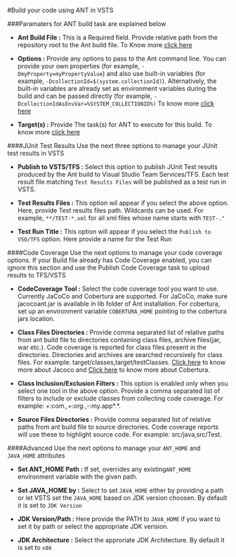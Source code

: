 #Build your code using ANT in VSTS

###Paramaters for ANT build task are explained below

- **Ant Build File :** This is a Required field. Provide relative path from the repository root to the Ant build file. To Know more [click here](http://ant.apache.org/manual/using.html#buildfile)

- **Options :** Provide any options to pass to the Ant command line. You can provide your own properties (for example, `-DmyProperty=myPropertyValue`) and also use built-in variables (for example, `-DcollectionId=$(system.collectionId)`). Alternatively, the built-in variables are already set as environment variables during the build and can be passed directly (for example, `-DcollectionIdAsEnvVar=%SYSTEM_COLLECTIONID%)` To know more [click here](http://ant.apache.org/manual/running.html#options)

- **Target(s) :** Provide The task(s) for ANT to execute for this build. To know more [click here](http://ant.apache.org/manual/targets.html#targets)

####JUnit Test Results
Use the next three options to manage your JUnit test results in VSTS

- **Publish to VSTS/TFS :** Select this option to publish JUnit Test results produced by the Ant build to Visual Studio Team Services/TFS. Each test result file matching `Test Results Files` will be published as a test run in VSTS.

- **Test Results Files :** This option wil appear if you select the above option. Here, provide Test results files path. Wildcards can be used. For example, `**/TEST-*.xml` for all xml files whose name starts with `TEST-."`

- **Test Run Title :** This option will appear if you select the `Publish to VSO/TFS` option. Here provide a name for the Test Run

####Code Coverage
Use the next options to manage your code coverage options. If your Build file already has Code Coverage enabled, you can ignore this section and use the Publish Code Coverage task to upload results to TFS/VSTS

- **CodeCoverage Tool :** Select the code coverage tool you want to use. Currently JaCoCo and Cobertura are supported. For JaCoCo, make sure jacocoant.jar is available in lib folder of Ant installation. For cobertura, set up an environment variable `COBERTURA_HOME` pointing to the cobertura jars location.

- **Class Files Directories :** Provide comma separated list of relative paths from ant build file to directories containing class files, archive files(jar, war etc.). Code coverage is reported for class files present in the directories. Directories and archives are searched recursively for class files. For example: target/classes,target/testClasses.  [Click here](http://www.eclemma.org/jacoco/trunk/doc/ant.html) to know more about Jacoco and [Click here](https://github.com/cobertura/cobertura/wiki/Ant-Task-Reference) to know more about Cobertura.

- **Class Inclusion/Exclusion Filters :** This option is enabled only when you select one tool in the above option. Provide a 
comma separated list of filters to include or exclude classes from collecting code coverage. For example: +:com.*,+:org.*,-:my.app*.*.

- **Source Files Directories :** Provide comma separated list of relative paths from ant build file to source directories. Code coverage reports will use these to highlight source code. For example: src/java,src/Test.

####Advanced
Use the next options to manage your `ANT_HOME` and `JAVA_HOME` attributes

- **Set ANT_HOME Path :** If set, overrides any existing`ANT_HOME` environment variable with the given path.

- **Set JAVA_HOME by :** Select to set `JAVA_HOME` either by providing a path or let VSTS set the `JAVA_HOME` based on JDK version choosen. By default it is set to `JDK Version`

- **JDK Version/Path :** Here provide the PATH to `JAVA_HOME` if you want to set it by path or select the appropriate JDK verision.

- **JDK Architecture :** Select the approriate JDK Architecture. By default it is set to `x86`

